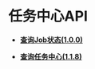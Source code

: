 # 任务中心API<a name="ges_03_0060"></a>

-   **[查询Job状态\(1.0.0\)](查询job状态(1-0-0).md)**  

-   **[查询任务中心\(1.1.8\)](查询任务中心(1-1-8).md)**  


